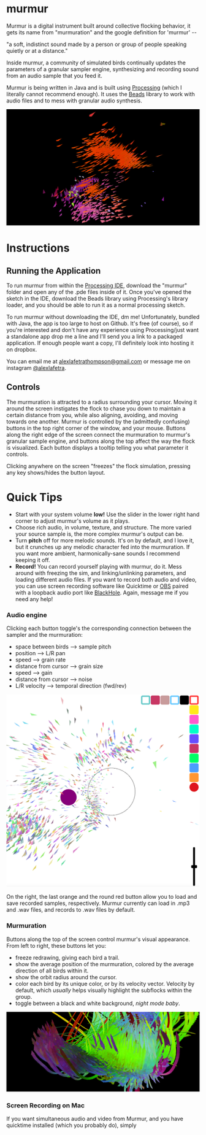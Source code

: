 # murmur
 Murmur is a digital instrument built around collective flocking behavior, it gets its name from "murmuration" and the google definition for 'murmur' -- 
 
 "a soft, indistinct sound made by a person or group of people speaking quietly or at a distance."
 
Inside murmur, a community of simulated birds continually updates the parameters of a granular sampler engine, synthesizing and recording sound from an audio sample that you feed it.
 
 Murmur is being written in Java and is built using [Processing](https://processing.org/) (which I literally cannot recommend enough). It uses the [Beads](http://www.beadsproject.net/) library to work with audio files and to mess with granular audio synthesis.
 
  ![An image of murmur in-action](/resources/images/img1_header.png)
 
 # Instructions
 ## Running the Application
 To run murmur from within the [Processing IDE](https://processing.org/download), download the "murmur" folder and open any of the .pde files inside of it.  Once you've opened the sketch in the IDE, download the Beads library using Processing's library loader, and you should be able to run it as a normal processing sketch.
 
 To run murmur without downloading the IDE, dm me! Unfortunately, bundled with Java, the app is too large to host on Github. It's free (of course), so if you're interested and don't have any experience using Processing/just want a standalone app drop me a line and I'll send you a link to a packaged application. If enough people want a copy, I'll definitely look into hosting it on dropbox.
 
 You can email me at alexlafetrathompson@gmail.com or message me on instagram [@alexlafetra](https://www.instagram.com/alexlafetra/). 
 
 ## Controls
 The murmuration is attracted to a radius surrounding your cursor. Moving it around the screen instigates the flock to chase you down to maintain a certain distance from you, while also aligning, avoiding, and moving towards one another.
  Murmur is controlled by the (admittedly confusing) buttons in the top right corner of the window, and your mouse. Buttons along the right edge of the screen connect the murmuration to murmur's granular sample engine, and buttons along the top affect the way the flock is visualized. Each button displays a tooltip telling you what parameter it controls.
 
 Clicking anywhere on the screen "freezes" the flock simulation, pressing any key shows/hides the button layout.
 
 # Quick Tips
 - Start with your system volume **low!** Use the slider in the lower right hand corner to adjust murmur's volume as it plays.
 - Choose rich audio, in volume, texture, and structure. The more varied your source sample is, the more complex murmur's output can be.
 - Turn **pitch** off for more melodic sounds. It's on by default, and I love it, but it crunches up any melodic character fed into the murmuration. If you want more ambient, harmonically-sane sounds I recommend keeping it off.
 - **Record!** You can record yourself playing with murmur, do it. Mess around with freezing the sim, and linking/unlinking parameters, and loading different audio files. If you want to record both audio and video, you can use screen recording software like Quicktime or [OBS](https://obsproject.com/) paired with a loopback audio port like [BlackHole](https://github.com/ExistentialAudio/BlackHole). Again, message me if you need any help!
 
 ### Audio engine
  Clicking each button toggle's the corresponding connection between the sampler and the murmuration:
 - space between birds --> sample pitch
 - position --> L/R pan
 - speed --> grain rate
 - distance from cursor --> grain size
 - speed --> gain
 - distance from cursor --> noise
 - L/R velocity --> temporal direction (fwd/rev)

 ![An image of murmur's controls](/resources/images/img4.png)

On the right, the last orange and the round red button allow you to load and save recorded samples, respectively. Murmur currently can load in .mp3 and .wav files, and records to .wav files by default.

### Murmuration
Buttons along the top of the screen control murmur's visual appearance. From left to right, these buttons let you:
- freeze redrawing, giving each bird a trail.
- show the average position of the murmuration, colored by the average direction of all birds within it.
- show the orbit radius around the cursor.
- color each bird by its unique color, or by its velocity vector. Velocity by default, which *usually* helps visually highlight the subflocks within the group.
- toggle between a black and white background, *_night mode baby_*.
 
 ![An image of murmur's controls](/resources/images/img2_header.png)
 
 ### Screen Recording on Mac
 
 If you want simultaneous audio and video from Murmur, and you have quicktime installed (which you probably do), simply 

